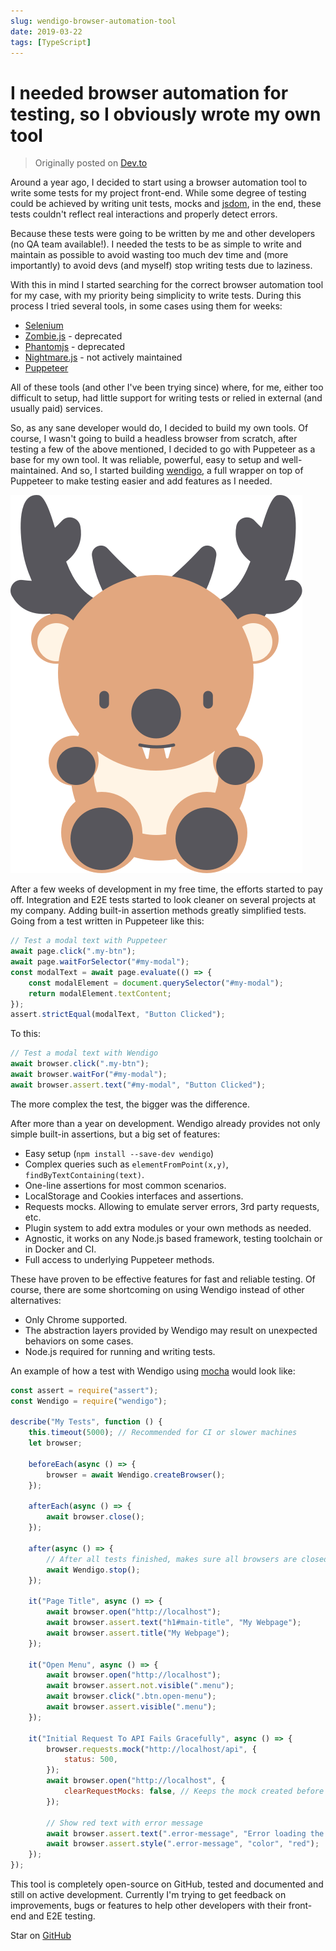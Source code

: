 ```yaml
---
slug: wendigo-browser-automation-tool
date: 2019-03-22
tags: [TypeScript]
---
```


# I needed browser automation for testing, so I obviously wrote my own tool

> Originally posted on [Dev.to](https://dev.to/angrykoala/i-needed-browser-automation-for-testing-so-i-obviously-wrote-my-own-tool-1939)

Around a year ago, I decided to start using a browser automation tool to write some tests for my project front-end. While some degree of testing could be achieved by writing unit tests, mocks and [jsdom](https://github.com/jsdom/jsdom), in the end, these tests couldn't reflect real interactions and properly detect errors.

<!-- truncate-->

Because these tests were going to be written by me and other developers (no QA team available!). I needed the tests to be as simple to write and maintain as possible to avoid wasting too much dev time and (more importantly) to avoid devs (and myself) stop writing tests due to laziness.

With this in mind I started searching for the correct browser automation tool for my case, with my priority being simplicity to write tests. During this process I tried several tools, in some cases using them for weeks:

-   [Selenium](https://www.seleniumhq.org)
-   [Zombie.js](http://zombie.js.org) - deprecated
-   [Phantomjs](http://phantomjs.org) - deprecated
-   [Nightmare.js](http://www.nightmarejs.org) - not actively maintained
-   [Puppeteer](https://github.com/GoogleChrome/puppeteer)

All of these tools (and other I've been trying since) where, for me, either too difficult to setup, had little support for writing tests or relied in external (and usually paid) services.

So, as any sane developer would do, I decided to build my own tools. Of course, I wasn't going to build a headless browser from scratch, after testing a few of the above mentioned, I decided to go with Puppeteer as a base for my own tool. It was reliable, powerful, easy to setup and well-maintained. And so, I started building [wendigo](https://github.com/angrykoala/wendigo), a full wrapper on top of Puppeteer to make testing easier and add features as I needed.

![Wendigo Logo](./wendigo_logo.png)

After a few weeks of development in my free time, the efforts started to pay off. Integration and E2E tests started to look cleaner on several projects at my company. Adding built-in assertion methods greatly simplified tests. Going from a test written in Puppeteer like this:

```js
// Test a modal text with Puppeteer
await page.click(".my-btn");
await page.waitForSelector("#my-modal");
const modalText = await page.evaluate(() => {
    const modalElement = document.querySelector("#my-modal");
    return modalElement.textContent;
});
assert.strictEqual(modalText, "Button Clicked");
```

To this:

```js
// Test a modal text with Wendigo
await browser.click(".my-btn");
await browser.waitFor("#my-modal");
await browser.assert.text("#my-modal", "Button Clicked");
```

The more complex the test, the bigger was the difference.

After more than a year on development. Wendigo already provides not only simple built-in assertions, but a big set of features:

-   Easy setup (`npm install --save-dev wendigo`)
-   Complex queries such as `elementFromPoint(x,y)`, `findByTextContaining(text)`.
-   One-line assertions for most common scenarios.
-   LocalStorage and Cookies interfaces and assertions.
-   Requests mocks. Allowing to emulate server errors, 3rd party requests, etc.
-   Plugin system to add extra modules or your own methods as needed.
-   Agnostic, it works on any Node.js based framework, testing toolchain or in Docker and CI.
-   Full access to underlying Puppeteer methods.

These have proven to be effective features for fast and reliable testing. Of course, there are some shortcoming on using Wendigo instead of other alternatives:

-   Only Chrome supported.
-   The abstraction layers provided by Wendigo may result on unexpected behaviors on some cases.
-   Node.js required for running and writing tests.

An example of how a test with Wendigo using [mocha](https://mochajs.org) would look like:

```js
const assert = require("assert");
const Wendigo = require("wendigo");

describe("My Tests", function () {
    this.timeout(5000); // Recommended for CI or slower machines
    let browser;

    beforeEach(async () => {
        browser = await Wendigo.createBrowser();
    });

    afterEach(async () => {
        await browser.close();
    });

    after(async () => {
        // After all tests finished, makes sure all browsers are closed
        await Wendigo.stop();
    });

    it("Page Title", async () => {
        await browser.open("http://localhost");
        await browser.assert.text("h1#main-title", "My Webpage");
        await browser.assert.title("My Webpage");
    });

    it("Open Menu", async () => {
        await browser.open("http://localhost");
        await browser.assert.not.visible(".menu");
        await browser.click(".btn.open-menu");
        await browser.assert.visible(".menu");
    });

    it("Initial Request To API Fails Gracefully", async () => {
        browser.requests.mock("http://localhost/api", {
            status: 500,
        });
        await browser.open("http://localhost", {
            clearRequestMocks: false, // Keeps the mock created before
        });

        // Show red text with error message
        await browser.assert.text(".error-message", "Error loading the API");
        await browser.assert.style(".error-message", "color", "red");
    });
});
```

This tool is completely open-source on GitHub, tested and documented and still on active development. Currently I'm trying to get feedback on improvements, bugs or features to help other developers with their front-end and E2E testing.

Star on [GitHub](https://github.com/angrykoala/wendigo)
